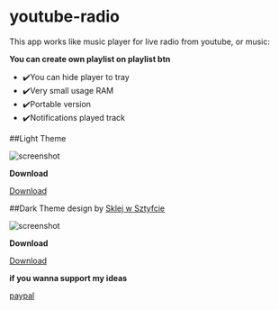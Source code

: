 # youtube-radio
This app works like music player for live radio from youtube, or music:

**You can create own playlist on playlist btn** 
- ✔️You can hide player to tray 
- ✔️Very small usage RAM
- ✔️Portable version
-  ✔️Notifications played track

##Light Theme

![screenshot](https://srv44196.seohost.com.pl/screen.png)

**Download**

[Download](https://srv44196.seohost.com.pl/youtube-radio-1-0.exe)


##Dark Theme design by [Sklej w Sztyfcie](https://www.instagram.com/sklejwsztyfcie/)

![screenshot](https://srv44196.seohost.com.pl/dark.png)

**Download**

[Download](https://srv44196.seohost.com.pl/youtube-radio-1-0-dark.exe)


**if you wanna support my ideas**

[paypal](https://paypal.me/multic0lor)
